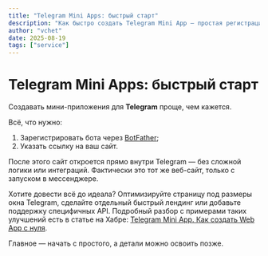 ```yaml
---
title: "Telegram Mini Apps: быстрый старт"
description: "Как быстро создать Telegram Mini App — простая регистрация бота через BotFather и ссылка на ваш сайт."
author: "vchet"
date: 2025-08-19
tags: ["service"]
---
```


# Telegram Mini Apps: быстрый старт

Создавать мини-приложения для **Telegram** проще, чем кажется.

Всё, что нужно:

1. Зарегистрировать бота через [BotFather](https://t.me/BotFather);
1. Указать ссылку на ваш сайт.

После этого сайт откроется прямо внутри Telegram — без сложной логики или интеграций. Фактически это тот же веб-сайт, только с запуском в мессенджере.

Хотите довести всё до идеала? Оптимизируйте страницу под размеры окна Telegram, сделайте отдельный быстрый лендинг или добавьте поддержку специфичных API. Подробный разбор с примерами таких улучшений есть в статье на Хабре: [Telegram Mini App. Как создать Web App с нуля](https://habr.com/ru/companies/amvera/articles/838180/).

Главное — начать с простого, а детали можно освоить позже.
